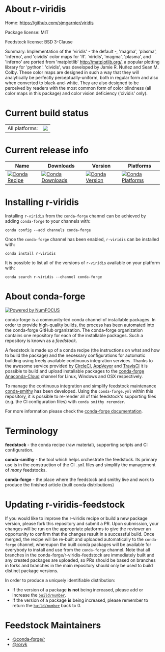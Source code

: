 About r-viridis
===============

Home: https://github.com/sjmgarnier/viridis

Package license: MIT

Feedstock license: BSD 3-Clause

Summary: Implementation of the 'viridis' - the default -, 'magma', 'plasma',  'inferno', and 'cividis' color maps for 'R'. 'viridis', 'magma', 'plasma',  and 'inferno' are ported from 'matplotlib' <http://matplotlib.org/>, a  popular plotting library for 'python'. 'cividis', was developed by Jamie R.  Nuñez and Sean M. Colby. These color maps are designed in such a way that  they will analytically be perfectly perceptually-uniform, both in regular  form and also when converted to black-and-white. They are also designed to  be perceived by readers with the most common form of color blindness (all  color maps in this package) and color vision deficiency ('cividis' only). 



Current build status
====================


<table><tr><td>All platforms:</td>
    <td>
      <a href="https://dev.azure.com/conda-forge/feedstock-builds/_build/latest?definitionId=1783&branchName=master">
        <img src="https://dev.azure.com/conda-forge/feedstock-builds/_apis/build/status/r-viridis-feedstock?branchName=master">
      </a>
    </td>
  </tr>
</table>

Current release info
====================

| Name | Downloads | Version | Platforms |
| --- | --- | --- | --- |
| [![Conda Recipe](https://img.shields.io/badge/recipe-r--viridis-green.svg)](https://anaconda.org/conda-forge/r-viridis) | [![Conda Downloads](https://img.shields.io/conda/dn/conda-forge/r-viridis.svg)](https://anaconda.org/conda-forge/r-viridis) | [![Conda Version](https://img.shields.io/conda/vn/conda-forge/r-viridis.svg)](https://anaconda.org/conda-forge/r-viridis) | [![Conda Platforms](https://img.shields.io/conda/pn/conda-forge/r-viridis.svg)](https://anaconda.org/conda-forge/r-viridis) |

Installing r-viridis
====================

Installing `r-viridis` from the `conda-forge` channel can be achieved by adding `conda-forge` to your channels with:

```
conda config --add channels conda-forge
```

Once the `conda-forge` channel has been enabled, `r-viridis` can be installed with:

```
conda install r-viridis
```

It is possible to list all of the versions of `r-viridis` available on your platform with:

```
conda search r-viridis --channel conda-forge
```


About conda-forge
=================

[![Powered by NumFOCUS](https://img.shields.io/badge/powered%20by-NumFOCUS-orange.svg?style=flat&colorA=E1523D&colorB=007D8A)](http://numfocus.org)

conda-forge is a community-led conda channel of installable packages.
In order to provide high-quality builds, the process has been automated into the
conda-forge GitHub organization. The conda-forge organization contains one repository
for each of the installable packages. Such a repository is known as a *feedstock*.

A feedstock is made up of a conda recipe (the instructions on what and how to build
the package) and the necessary configurations for automatic building using freely
available continuous integration services. Thanks to the awesome service provided by
[CircleCI](https://circleci.com/), [AppVeyor](https://www.appveyor.com/)
and [TravisCI](https://travis-ci.com/) it is possible to build and upload installable
packages to the [conda-forge](https://anaconda.org/conda-forge)
[Anaconda-Cloud](https://anaconda.org/) channel for Linux, Windows and OSX respectively.

To manage the continuous integration and simplify feedstock maintenance
[conda-smithy](https://github.com/conda-forge/conda-smithy) has been developed.
Using the ``conda-forge.yml`` within this repository, it is possible to re-render all of
this feedstock's supporting files (e.g. the CI configuration files) with ``conda smithy rerender``.

For more information please check the [conda-forge documentation](https://conda-forge.org/docs/).

Terminology
===========

**feedstock** - the conda recipe (raw material), supporting scripts and CI configuration.

**conda-smithy** - the tool which helps orchestrate the feedstock.
                   Its primary use is in the construction of the CI ``.yml`` files
                   and simplify the management of *many* feedstocks.

**conda-forge** - the place where the feedstock and smithy live and work to
                  produce the finished article (built conda distributions)


Updating r-viridis-feedstock
============================

If you would like to improve the r-viridis recipe or build a new
package version, please fork this repository and submit a PR. Upon submission,
your changes will be run on the appropriate platforms to give the reviewer an
opportunity to confirm that the changes result in a successful build. Once
merged, the recipe will be re-built and uploaded automatically to the
`conda-forge` channel, whereupon the built conda packages will be available for
everybody to install and use from the `conda-forge` channel.
Note that all branches in the conda-forge/r-viridis-feedstock are
immediately built and any created packages are uploaded, so PRs should be based
on branches in forks and branches in the main repository should only be used to
build distinct package versions.

In order to produce a uniquely identifiable distribution:
 * If the version of a package **is not** being increased, please add or increase
   the [``build/number``](https://conda.io/docs/user-guide/tasks/build-packages/define-metadata.html#build-number-and-string).
 * If the version of a package **is** being increased, please remember to return
   the [``build/number``](https://conda.io/docs/user-guide/tasks/build-packages/define-metadata.html#build-number-and-string)
   back to 0.

Feedstock Maintainers
=====================

* [@conda-forge/r](https://github.com/conda-forge/r/)
* [@roryk](https://github.com/roryk/)

